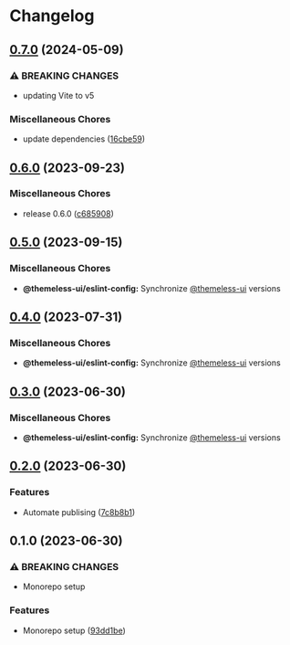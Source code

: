 # Changelog

## [0.7.0](https://github.com/jtiala/themeless-ui/compare/@themeless-ui/eslint-config-v0.6.0...@themeless-ui/eslint-config-v0.7.0) (2024-05-09)


### ⚠ BREAKING CHANGES

* updating Vite to v5

### Miscellaneous Chores

* update dependencies ([16cbe59](https://github.com/jtiala/themeless-ui/commit/16cbe5930d00029f4cb72e96e9755fa797ec77cf))

## [0.6.0](https://github.com/jtiala/themeless-ui/compare/@themeless-ui/eslint-config-v0.5.0...@themeless-ui/eslint-config-v0.6.0) (2023-09-23)


### Miscellaneous Chores

* release 0.6.0 ([c685908](https://github.com/jtiala/themeless-ui/commit/c6859081ea81ca09ab7b099dd3b18469b52e0f13))

## [0.5.0](https://github.com/jtiala/themeless-ui/compare/@themeless-ui/eslint-config-v0.4.0...@themeless-ui/eslint-config-v0.5.0) (2023-09-15)


### Miscellaneous Chores

* **@themeless-ui/eslint-config:** Synchronize [@themeless-ui](https://github.com/themeless-ui) versions

## [0.4.0](https://github.com/jtiala/themeless-ui/compare/@themeless-ui/eslint-config-v0.3.0...@themeless-ui/eslint-config-v0.4.0) (2023-07-31)


### Miscellaneous Chores

* **@themeless-ui/eslint-config:** Synchronize [@themeless-ui](https://github.com/themeless-ui) versions

## [0.3.0](https://github.com/jtiala/themeless-ui/compare/@themeless-ui/eslint-config-v0.2.0...@themeless-ui/eslint-config-v0.3.0) (2023-06-30)


### Miscellaneous Chores

* **@themeless-ui/eslint-config:** Synchronize [@themeless-ui](https://github.com/themeless-ui) versions

## [0.2.0](https://github.com/jtiala/themeless-ui/compare/@themeless-ui/eslint-config-v0.1.0...@themeless-ui/eslint-config-v0.2.0) (2023-06-30)


### Features

* Automate publising ([7c8b8b1](https://github.com/jtiala/themeless-ui/commit/7c8b8b15c2f07054e8b6e723e259ba6467858fd5))

## 0.1.0 (2023-06-30)


### ⚠ BREAKING CHANGES

* Monorepo setup

### Features

* Monorepo setup ([93dd1be](https://github.com/jtiala/themeless-ui/commit/93dd1be93af8ff892fbe773d9d3f8e3f64d256cd))
